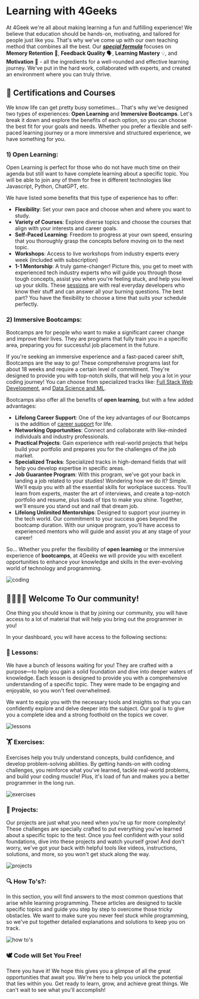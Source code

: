 # Learning with 4Geeks

At 4Geek we're all about making learning a fun and fulfilling experience! We believe that education should be hands-on, motivating, and tailored for people just like you. That's why we've come up with our own teaching method that combines all the best. Our ***[special formula](https://4geeksacademy.notion.site/4geeksacademy/Mastering-Technical-Knowledge-984d2df394c44aedb05987311ccfcf06)*** focuses on **Memory Retention** 🧠, **Feedback Quality** 🗣️, **Learning Mastery** 💡, and **Motivation** 💪 - all the ingredients for a well-rounded and effective learning journey. We've put in the hard work, collaborated with experts, and created an environment where you can truly thrive.

## 🥇 Certifications and Courses

We know life can get pretty busy sometimes... That's why we've designed two types of experiences: **Open Learning** and **Immersive Bootcamps**.
Let's break it down and explore the benefits of each option, so you can choose the best fit for your goals and needs. Whether you prefer a flexible and self-paced learning journey or a more immersive and structured experience, we have something for you.

### 1) Open Learning:

Open Learning is perfect for those who do not have much time on their agenda but still want to have complete learning about a specific topic. You will be able to join any of them for free in different technologies like Javascript, Python, ChatGPT, etc.

We have listed some benefits that this type of experience has to offer:
 
- **Flexibility**: Set your own pace and choose when and where you want to study.
- **Variety of Courses**: Explore diverse topics and choose the courses that align with your interests and career goals.
- **Self-Paced Learning**: Freedom to progress at your own speed, ensuring that you thoroughly grasp the concepts before moving on to the next topic.
- **Workshops**: Access to live workshops from industry experts every week (included with subscription)
- **1-1 Mentorship**: A truly game-changer! Picture this, you get to meet with experienced tech industry experts who will guide you through those tough concepts, assist you when you're feeling stuck, and help you level up your skills. These [sessions](https://4geeks.com/mentorships) are with real everyday developers who know their stuff and can answer all your burning questions. The best part? You have the flexibility to choose a time that suits your schedule perfectly.

### 2) Immersive Bootcamps:

Bootcamps are for people who want to make a significant career change and improve their lives. They are programs that fully train you in a specific area, preparing you for successful job placement in the future.

If you're seeking an immersive experience and a fast-paced career shift, Bootcamps are the way to go! These comprehensive programs last for about 18 weeks and require a certain level of commitment. They're designed to provide you with top-notch skills, that will help you a lot in your coding journey! You can choose from specialized tracks like: [Full Stack Web Development](https://4geeksacademy.com/us/coding-bootcamps/part-time-full-stack-developer), and [Data Science and ML](https://4geeksacademy.com/us/coding-bootcamps/datascience-machine-learning).

Bootcamps also offer all the benefits of **open learning**, but with a few added advantages:

- **Lifelong Career Support**: One of the key advantages of our Bootcamps is the addition of [career support](https://4geeks.com/about-us#career-support-geekpal) for life.
- **Networking Opportunities**: Connect and collaborate with like-minded individuals and industry professionals.
- **Practical Projects**: Gain experience with real-world projects that helps build your portfolio and prepares you for the challenges of the job market.
- **Specialized Tracks**: Specialized tracks in high-demand fields that will help you develop expertise in specific areas.
- **Job Guarantee Program**: With this program, we've got your back in landing a job related to your studies! Wondering how we do it? Simple. We'll equip you with all the essential skills for workplace success. You'll learn from experts, master the art of interviews, and create a top-notch portfolio and resume, plus loads of tips to make you shine. Together, we'll ensure you stand out and nail that dream job.
- **Lifelong Unlimited Mentorships**: Designed to support your journey in the tech world. Our commitment to your success goes beyond the bootcamp duration. With our unique program, you'll have access to experienced mentors who will guide and assist you at any stage of your career!

So... Whether you prefer the flexibility of **open learning** or the immersive experience of **bootcamps**, at 4Geeks we will provide you with excellent opportunities to enhance your knowledge and skills in the ever-evolving world of technology and programming.

![coding](https://breathecode.herokuapp.com/v1/media/file/coding-gif?raw=true)

## 👨‍👩‍👧‍👦 Welcome To Our community!

One thing you should know is that by joining our community, you will have access to a lot of material that will help you bring out the programmer in you!

In your dashboard, you will have access to the following sections:

### 📖 Lessons:

We have a bunch of lessons waiting for you! They are crafted with a purpose—to help you gain a solid foundation and dive into deeper waters of knowledge. Each lesson is designed to provide you with a comprehensive understanding of a specific topic. They were made to be engaging and enjoyable, so you won't feel overwhelmed.

We want to equip you with the necessary tools and insights so that you can confidently explore and delve deeper into the subject. Our goal is to give you a complete idea and a strong foothold on the topics we cover.

![lessons](https://breathecode.herokuapp.com/v1/media/file/lessons-png?raw=true)

### 🏋️ Exercises:

Exercises help you truly understand concepts, build confidence, and develop problem-solving abilities. By getting hands-on with coding challenges, you reinforce what you've learned, tackle real-world problems, and build your coding muscle! Plus, it's load of fun and makes you a better programmer in the long run.

![exercises](https://breathecode.herokuapp.com/v1/media/file/exercises-png?raw=true)

### 🌱 Projects:

Our projects are just what you need when you're up for more complexity! These challenges are specially crafted to put everything you've learned about a specific topic to the test. Once you feel confident with your solid foundations, dive into these projects and watch yourself grow! And don't worry, we've got your back with helpful tools like videos, instructions, solutions, and more, so you won't get stuck along the way.

![projects](https://breathecode.herokuapp.com/v1/media/file/projects-png?raw=true)

### 🔍 How To's?:

In this section, you will find answers to the most common questions that arise while learning programming. These articles are designed to tackle specific topics and guide you step by step to overcome those tricky obstacles. We want to make sure you never feel stuck while programming, so we've put together detailed explanations and solutions to keep you on track.

![how to's](https://breathecode.herokuapp.com/v1/media/file/how-to-s-png?raw=true)

### 🕊️ Code will Set You Free!

There you have it! We hope this gives you a glimpse of all the great opportunities that await you. We're here to help you unlock the potential that lies within you. Get ready to learn, grow, and achieve great things. We can't wait to see what you'll accomplish!







